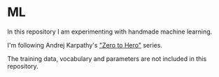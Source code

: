 # ML

In this repository I am experimenting with handmade machine learning.

I'm following Andrej Karpathy's ["Zero to Hero"](https://github.com/karpathy/nn-zero-to-hero) series.

The training data, vocabulary and parameters are not included in this repository.